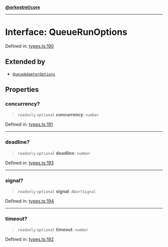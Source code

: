 [**@orkestrel/core**](../index.md)

***

# Interface: QueueRunOptions

Defined in: [types.ts:190](https://github.com/orkestrel/core/blob/cbe5b2d7b027ca6f0f1301ef32750afb69b4764b/src/types.ts#L190)

## Extended by

- [`QueueAdapterOptions`](QueueAdapterOptions.md)

## Properties

### concurrency?

> `readonly` `optional` **concurrency**: `number`

Defined in: [types.ts:191](https://github.com/orkestrel/core/blob/cbe5b2d7b027ca6f0f1301ef32750afb69b4764b/src/types.ts#L191)

***

### deadline?

> `readonly` `optional` **deadline**: `number`

Defined in: [types.ts:193](https://github.com/orkestrel/core/blob/cbe5b2d7b027ca6f0f1301ef32750afb69b4764b/src/types.ts#L193)

***

### signal?

> `readonly` `optional` **signal**: `AbortSignal`

Defined in: [types.ts:194](https://github.com/orkestrel/core/blob/cbe5b2d7b027ca6f0f1301ef32750afb69b4764b/src/types.ts#L194)

***

### timeout?

> `readonly` `optional` **timeout**: `number`

Defined in: [types.ts:192](https://github.com/orkestrel/core/blob/cbe5b2d7b027ca6f0f1301ef32750afb69b4764b/src/types.ts#L192)
